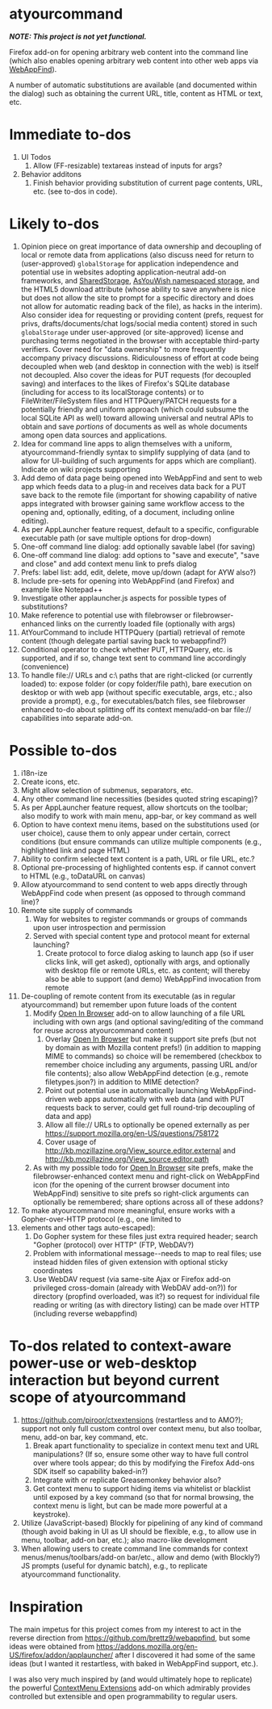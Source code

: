 # atyourcommand

***NOTE: This project is not yet functional.***

Firefox add-on for opening arbitrary web content into the command line
(which also enables opening arbitrary web content into other web apps
via [WebAppFind](https://github.com/brettz9/webappfind)).

A number of automatic substitutions are available (and documented within
the dialog) such as obtaining the current URL, title,
content as HTML or text, etc.

# Immediate to-dos

1. UI Todos
    1. Allow (FF-resizable) textareas instead of inputs for args?
1. Behavior additons
    1. Finish behavior providing substitution of current
    page contents, URL, etc. (see to-dos in code).

# Likely to-dos

1. Opinion piece on great importance of data ownership and decoupling of local
or remote data from applications (also discuss need for return to (user-approved)
`globalStorage` for application independence and potential use in websites adopting
application-neutral add-on frameworks, and
[SharedStorage](https://gist.github.com/brettz9/8876920),
[AsYouWish namespaced storage](https://github.com/brettz9/asyouwish/),
and the HTML5 download attribute (whose ability to save anywhere is nice
but does not allow the site to prompt for a specific directory and does not
allow for automatic reading back of the file),
as hacks in the interim). Also consider idea for requesting or providing content
(prefs, request for privs, drafts/documents/chat logs/social media content) stored
in such `globalStorage` under user-approved (or site-approved) license and
purchasing terms negotiated in the browser with acceptable third-party verifiers.
Cover need for "data ownership" to more frequently accompany privacy
discussions. Ridiculousness of effort at code being decoupled when web (and
desktop in connection with the web) is itself not decoupled. Also cover the
ideas for PUT requests (for decoupled saving) and interfaces to the
likes of Firefox's SQLite database (including for access to its localStorage
contents) or to FileWriter/FileSystem files and HTTPQuery/PATCH requests
for a potentially friendly and
uniform approach (which could subsume the local SQLite API as well)
toward allowing universal and
neutral APIs to obtain and save *portions* of documents as well as whole
documents among open data sources and applications.
1. Idea for command line apps to align themselves with a uniform,
atyourcommand-friendly syntax to simplify supplying of data (and to allow for
UI-building of such arguments for apps which are compliant). Indicate on
wiki projects supporting
1. Add demo of data page being opened into WebAppFind and sent to web app
which feeds data to a plug-in and receives data back for a PUT save back to
the remote file (important for showing capability of native apps integrated
with browser gaining same workflow access to the opening and, optionally,
editing, of a document, including online editing).
1. As per AppLauncher feature request, default to a specific, configurable
executable path (or save multiple options for drop-down)
1. One-off command line dialog: add optionally savable label (for saving)
1. One-off command line dialog: add options to "save and execute",
"save and close" and add context menu link to prefs dialog
1. Prefs: label list: add, edit, delete, move up/down (adapt for AYW also?)
1. Include pre-sets for opening into WebAppFind (and Firefox) and
example like Notepad++
1. Investigate other applauncher.js aspects for possible types of substitutions?
1. Make reference to potential use with filebrowser or filebrowser-enhanced
links on the currently loaded file (optionally with args)
1. AtYourCommand to include HTTPQuery (partial) retrieval of remote content
(though delegate partial saving back to webappfind?)
1. Conditional operator to check whether PUT, HTTPQuery, etc. is supported,
and if so, change text sent to command line accordingly (convenience)
1. To handle file:// URLs and c:\ paths that are right-clicked (or currently
loaded) to: expose folder (or copy folder/file path), bare execution on
desktop or with web app (without specific executable, args, etc.; also
provide a prompt), e.g., for executables/batch files, see filebrowser enhanced
to-do about splitting off its context menu/add-on bar file:// capabilities into
separate add-on.

# Possible to-dos

1. i18n-ize
1. Create icons, etc.
1. Might allow selection of submenus, separators, etc.
1. Any other command line necessities (besides quoted string escaping)?
1. As per AppLauncher feature request, allow shortcuts on the toolbar; also
modify to work with main menu, app-bar, or key command as well
1. Option to have context menu items, based on the substitutions used (or
user choice), cause them to only appear under certain, correct conditions
(but ensure commands can utilize multiple components (e.g., highlighted
link and page HTML)
1. Ability to confirm selected text content is a path, URL or file URL, etc.?
1. Optional pre-processing of highlighted contents esp. if cannot convert to
HTML (e.g., toDataURL on canvas)
1. Allow atyourcommand to send content to web apps directly through WebAppFind
code when present (as opposed to through command line)?
1. Remote site supply of commands
    1. Way for websites to register commands or groups of commands upon
    user introspection and permission
    1. Served with special content type and protocol meant for external launching?
        1. Create protocol to force dialog asking to launch app (so if user
        clicks link, will get asked), optionally with args, and optionally with
        desktop file or remote URLs, etc. as content; will thereby also be
        able to support (and demo) WebAppFind invocation from remote
1. De-coupling of remote content from its executable (as in regular
atyourcommand) but remember upon future loads of the content
    1. Modify [Open In Browser](https://addons.mozilla.org/En-us/firefox/addon/open-in-browser/)
    add-on to allow launching of a file URL including with own args (and
    optional saving/editing of the command for reuse across atyourcommand
    content)
        1. Overlay
        [Open In Browser](https://addons.mozilla.org/En-us/firefox/addon/open-in-browser/)
        but make it support site prefs (but not by domain as with Mozilla content prefs!)
        (in addition to mapping MIME to commands)
        so choice will be remembered (checkbox to remember choice including
        any arguments, passing URL and/or file contents); also allow
        WebAppFind detection (e.g., remote filetypes.json?) in addition
        to MIME detection?
        1. Point out potential use in automatically launching WebAppFind-driven
        web apps automatically with web data (and with PUT requests back to
        server, could get full round-trip decoupling of data and app)
        1. Allow all file:// URLs to optionally be opened externally as per https://support.mozilla.org/en-US/questions/758172
        1. Cover usage of http://kb.mozillazine.org/View_source.editor.external and http://kb.mozillazine.org/View_source.editor.path
    1. As with my possible todo for
    [Open In Browser](https://addons.mozilla.org/En-us/firefox/addon/open-in-browser/)
    site prefs, make the filebrowser-enhanced context
    menu and right-click on WebAppFind icon (for the opening of the current
    browser document into WebAppFind) sensitive to site prefs so right-click
    arguments can optionally be remembered; share options across all of these
    addons?
1. To make atyourcommand more meaningful, ensure works with a
Gopher-over-HTTP protocol (e.g., one limited to <li> elements and other tags
auto-escaped):
    1. Do Gopher system for these files just extra required header; search "Gopher (protocol) over HTTP" (FTP, WebDAV?)
    1. Problem with informational message--needs to map to real files; use instead hidden files of given extension with optional sticky coordinates
    1. Use WebDAV request (via same-site Ajax or Firefox add-on privileged cross-domain (already with WebDAV add-on?)) for directory (propfind overloaded, was it?) so request for individual file reading or writing (as with directory listing) can be made over HTTP (including reverse webappfind)

# To-dos related to context-aware power-use or web-desktop interaction but beyond current scope of atyourcommand

1. https://github.com/piroor/ctxextensions (restartless and to AMO?);
support not only full custom control over context menu, but also
toolbar, menu, add-on bar, key command, etc.
    1. Break apart functionality to specialize in context menu
    text and URL manipulations? (If so, ensure some other way to
    have full control over where tools appear; do this by modifying
    the Firefox Add-ons SDK itself so capability baked-in?)
    1. Integrate with or replicate Greasemonkey behavior also?
    1. Get context menu to support hiding items via whitelist or
    blacklist until exposed by a key command (so that for normal
    browsing, the context menu is light, but can be made more
    powerful at a keystroke).
1. Utilize (JavaScript-based) Blockly for pipelining of any kind of
command (though avoid baking in UI as UI should be flexible, e.g.,
to allow use in menu, toolbar, add-on bar, etc.); also macro-like
development
1. When allowing users to create command line commands
for context menus/menus/toolbars/add-on bar/etc., allow and demo
(with Blockly?) JS prompts (useful for dynamic batch), e.g., to
replicate atyourcommand functionality.

# Inspiration

The main impetus for this project comes from my interest to act in the
reverse direction from <https://github.com/brettz9/webappfind>, but some
ideas were obtained from <https://addons.mozilla.org/en-US/firefox/addon/applauncher/>
after I discovered it had some of the same ideas (but I wanted it restartless,
with baked in WebAppFind support, etc.).

I was also very much inspired by (and would ultimately hope to replicate) the
powerful [ContextMenu Extensions](https://github.com/piroor/ctxextensions)
add-on which admirably provides controlled but extensible and open
programmability to regular users.

